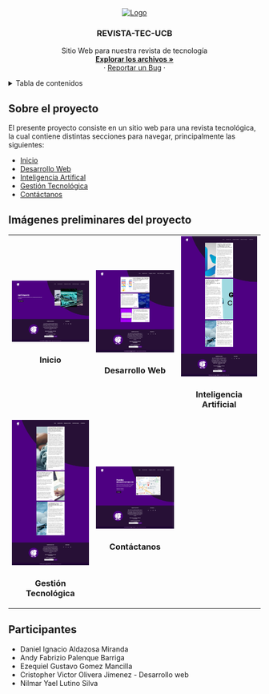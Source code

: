 <div align="center">
    <a href="https://github.com/Daniel171202/ProyectoRevistaTecnologica">
        <img src="https://i.ibb.co/h8L4KKM/logo-revista.png" alt="Logo" width="80" height="80">
    </a>
    <h3 align="center">REVISTA-TEC-UCB</h3>
    <p align="center">
        Sitio Web para nuestra revista de tecnología
        <br />
        <a href="https://github.com/Daniel171202/ProyectoRevistaTecnologica"><strong>Explorar los archivos »</strong></a>
        <br>
        ·
        <a href="https://github.com/Daniel171202/ProyectoRevistaTecnologica/issues">Reportar un Bug</a>
        ·
    </p>
    
</div>
<details>
  <summary>Tabla de contenidos</summary>
  <ol>
    <li>
      <a href="#Sobre-el-proyecto">Sobre el proyecto</a>
    </li>
    <li>
      <a href="#Imágenes-preliminares-del-proyecto">Imágenes preliminares del proyecto</a>
    </li>
    <li>
      <a href="#Participantes">Participantes</a>
    </li>
  </ol>
</details>

## Sobre el proyecto
El presente proyecto consiste en un sitio web para una revista tecnológica, la cual contiene
distintas secciones para navegar, principalmente las siguientes:
* <a href="index1.html">Inicio</a>
* <a href="desarrolloWeb.html">Desarrollo Web</a>
* <a href="ia.html">Inteligencia Artifical</a>
* <a href="GestionTecnologica.html">Gestión Tecnológica</a>
* <a href="Contactanos.html">Contáctanos</a>

## Imágenes preliminares del proyecto

<div align="center">
  <table>
    <tr>
      <td>
        <a href="imagenes-preliminares/index.png" onclick="window.open(this.href,'_blank','width=800,height=600');return false;">
          <img src="imagenes-preliminares/index.png" alt="Inicio" width="200"/>
        </a>
        <h3 align="center">Inicio</h3>
      </td>
      <td>
        <a href="imagenes-preliminares/desarrollo web.png" onclick="window.open(this.href,'_blank','width=800,height=600');return false;">
          <img src="imagenes-preliminares/desarrollo web.png" alt="Desarrollo Web" width="200"/>
        </a>
        <h3 align="center">Desarrollo Web</h3>
      </td>
      <td>
        <a href="imagenes-preliminares/inteligencia artificial.png" onclick="window.open(this.href,'_blank','width=800,height=600');return false;">
          <img src="imagenes-preliminares/inteligencia artificial.png" alt="Inteligencia Artificial" width="200"/>
        </a>
        <h3 align="center">Inteligencia Artificial</h3>
      </td>
    </tr>
    <tr>
      <td>
        <a href="imagenes-preliminares/gestion tecnologica.png" onclick="window.open(this.href,'_blank','width=800,height=600');return false;">
          <img src="imagenes-preliminares/gestion tecnologica.png" alt="Gestión Tecnológica" width="200"/>
        </a>
        <h3 align="center">Gestión Tecnológica</h3>
      </td>
      <td>
        <a href="imagenes-preliminares/contactanos.png" onclick="window.open(this.href,'_blank','width=800,height=600');return false;">
          <img src="imagenes-preliminares/contactanos.png" alt="Contáctanos" width="200"/>
        </a>
        <h3 align="center">Contáctanos</h3>
      </td>
    </tr>
  </table>
</div>

## Participantes
* Daniel Ignacio Aldazosa Miranda
* Andy Fabrizio Palenque Barriga
* Ezequiel Gustavo Gomez Mancilla
* Cristopher Victor Olivera Jimenez - Desarrollo web
* Nilmar Yael Lutino Silva

